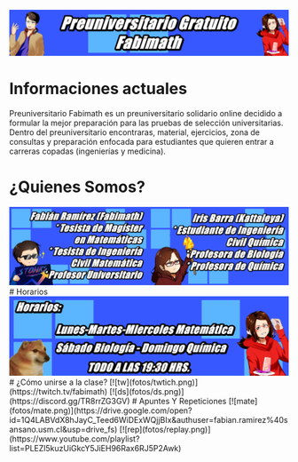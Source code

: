 [//]: <> (Página del Preuniversitario Fabimath)
<img src="fotos/corte.png" alt="drawing" />
# Informaciones actuales
Preuniversitario Fabimath es un preuniversitario solidario online decidido a formular la mejor preparación para las pruebas de selección
universitarias. Dentro del preuniversitario encontraras, material, ejercicios, zona de consultas y preparación enfocada para estudiantes
que quieren entrar a carreras copadas (ingenierías y medicina).
# ¿Quienes Somos?
<img src="fotos/quiensomos.png" alt="drawing" /> 
# Horarios 
<img src="fotos/horario.png" alt="drawing" />
# ¿Cómo unirse a la clase?
[![tw](fotos/twtich.png)](https://twitch.tv/fabimath)
[![ds](fotos/ds.png)](https://discord.gg/TR8rrZG3GV)
# Apuntes Y Repeticiones
[![mate](fotos/mate.png)](https://drive.google.com/open?id=1Q4LABVdX8hJayC_Teed6WiDExWQjjBIx&authuser=fabian.ramirez%40sansano.usm.cl&usp=drive_fs)
[![rep](fotos/replay.png)](https://www.youtube.com/playlist?list=PLEZl5kuzUiGkcY5JiEH96Rax6RJ5P2Awk)



